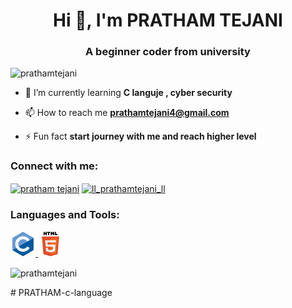 <h1 align="center">Hi 👋, I'm PRATHAM TEJANI</h1>
<h3 align="center">A beginner coder from university</h3>

<p align="left"> <img src="https://komarev.com/ghpvc/?username=prathamtejani&label=Profile%20views&color=0e75b6&style=flat" alt="prathamtejani" /> </p>

- 🌱 I’m currently learning **C languje , cyber security**

- 📫 How to reach me **prathamtejani4@gmail.com**

- ⚡ Fun fact **start journey with me and reach higher level**

<h3 align="left">Connect with me:</h3>
<p align="left">
<a href="https://linkedin.com/in/pratham tejani" target="blank"><img align="center" src="https://raw.githubusercontent.com/rahuldkjain/github-profile-readme-generator/master/src/images/icons/Social/linked-in-alt.svg" alt="pratham tejani" height="30" width="40" /></a>
<a href="https://instagram.com/ll_prathamtejani_ll" target="blank"><img align="center" src="https://raw.githubusercontent.com/rahuldkjain/github-profile-readme-generator/master/src/images/icons/Social/instagram.svg" alt="ll_prathamtejani_ll" height="30" width="40" /></a>
</p>

<h3 align="left">Languages and Tools:</h3>
<p align="left"> <a href="https://www.cprogramming.com/" target="_blank" rel="noreferrer"> <img src="https://raw.githubusercontent.com/devicons/devicon/master/icons/c/c-original.svg" alt="c" width="40" height="40"/> </a> <a href="https://www.w3.org/html/" target="_blank" rel="noreferrer"> <img src="https://raw.githubusercontent.com/devicons/devicon/master/icons/html5/html5-original-wordmark.svg" alt="html5" width="40" height="40"/> </a> </p>

<p><img align="center" src="https://github-readme-stats.vercel.app/api/top-langs?username=prathamtejani&show_icons=true&locale=en&layout=compact" alt="prathamtejani" /></p>
# PRATHAM-c-language
